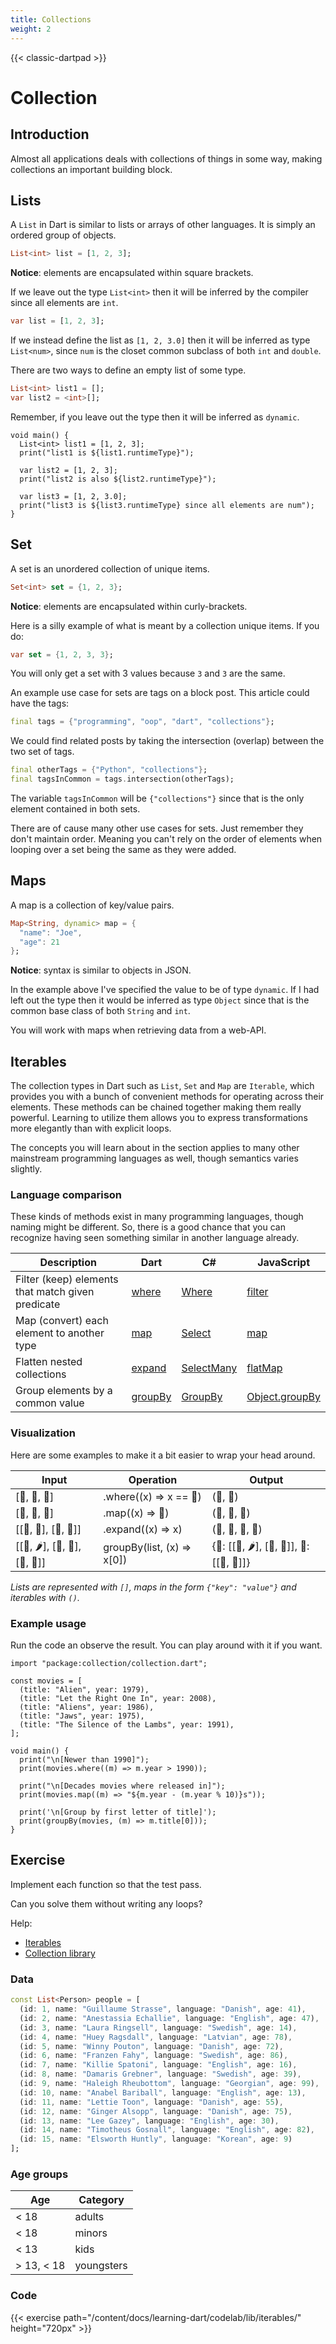 ```yaml
---
title: Collections
weight: 2
---
```


{{< classic-dartpad >}}

# Collection

## Introduction

Almost all applications deals with collections of things in some way, making
collections an important building block.

## Lists

A `List` in Dart is similar to lists or arrays of other languages.
It is simply an ordered group of objects.

```dart
List<int> list = [1, 2, 3];
```

**Notice**: elements are encapsulated within square brackets.

If we leave out the type `List<int>` then it will be inferred by the compiler
since all elements are `int`.

```dart
var list = [1, 2, 3];
```

If we instead define the list as `[1, 2, 3.0]` then it will be inferred as type
`List<num>`, since `num` is the closet common subclass of both `int` and
`double`.

There are two ways to define an empty list of some type.

```dart
List<int> list1 = [];
var list2 = <int>[];
```

Remember, if you leave out the type then it will be inferred as `dynamic`.

```run-dartpad:theme-dark:mode-dart:width-100%:height-300px
void main() {
  List<int> list1 = [1, 2, 3];
  print("list1 is ${list1.runtimeType}");

  var list2 = [1, 2, 3];
  print("list2 is also ${list2.runtimeType}");

  var list3 = [1, 2, 3.0];
  print("list3 is ${list3.runtimeType} since all elements are num");
}
```

## Set

A set is an unordered collection of unique items.

```dart
Set<int> set = {1, 2, 3};
```

**Notice**: elements are encapsulated within curly-brackets.

Here is a silly example of what is meant by a collection unique items.
If you do:

```dart
var set = {1, 2, 3, 3};
```

You will only get a set with 3 values because `3` and `3` are the same.

An example use case for sets are tags on a block post.
This article could have the tags:

```dart
final tags = {"programming", "oop", "dart", "collections"};
```

We could find related posts by taking the intersection (overlap) between the
two set of tags.

```dart
final otherTags = {"Python", "collections"};
final tagsInCommon = tags.intersection(otherTags);
```

The variable `tagsInCommon` will be `{"collections"}` since that is the only
element contained in both sets.

There are of cause many other use cases for sets.
Just remember they don't maintain order.
Meaning you can't rely on the order of elements when looping over a set being
the same as they were added.

## Maps

A map is a collection of key/value pairs.

```dart
Map<String, dynamic> map = {
  "name": "Joe",
  "age": 21
};
```

**Notice**: syntax is similar to objects in JSON.

In the example above I've specified the value to be of type `dynamic`.
If I had left out the type then it would be inferred as type `Object` since
that is the common base class of both `String` and `int`.

You will work with maps when retrieving data from a web-API.

## Iterables

The collection types in Dart such as `List`, `Set` and `Map` are `Iterable`,
which provides you with a bunch of convenient methods for operating across
their elements.
These methods can be chained together making them really powerful.
Learning to utilize them allows you to express transformations more elegantly
than with explicit loops.

The concepts you will learn about in the section applies to many other
mainstream programming languages as well, though semantics varies slightly.

### Language comparison

These kinds of methods exist in many programming languages, though naming
might be different.
So, there is a good chance that you can recognize having seen something similar
in another language already.

| Description                                       | Dart                                                                               | C#                                                                                           | JavaScript                                                                                                        |
| ------------------------------------------------- | ---------------------------------------------------------------------------------- | -------------------------------------------------------------------------------------------- | ----------------------------------------------------------------------------------------------------------------- |
| Filter (keep) elements that match given predicate | [where](https://api.dart.dev/stable/dart-core/Iterable/where.html)                 | [Where](https://learn.microsoft.com/en-us/dotnet/api/system.linq.enumerable.where)           | [filter](https://developer.mozilla.org/en-US/docs/Web/JavaScript/Reference/Global_Objects/Array/filter)           |
| Map (convert) each element to another type        | [map](https://api.dart.dev/stable/dart-core/Iterable/map.html)                     | [Select](https://learn.microsoft.com/en-us/dotnet/api/system.linq.enumerable.select)         | [map](https://developer.mozilla.org/en-US/docs/Web/JavaScript/Reference/Global_Objects/Array/map)                 |
| Flatten nested collections                        | [expand](https://api.dart.dev/stable/dart-core/Iterable/expand.html)               | [SelectMany](https://learn.microsoft.com/en-us/dotnet/api/system.linq.enumerable.selectmany) | [flatMap](https://developer.mozilla.org/en-US/docs/Web/JavaScript/Reference/Global_Objects/Array/flatMap)         |
| Group elements by a common value                  | [groupBy](https://pub.dev/documentation/collection/latest/collection/groupBy.html) | [GroupBy](https://learn.microsoft.com/en-us/dotnet/api/system.linq.enumerable.groupby)       | [Object.groupBy](https://developer.mozilla.org/en-US/docs/Web/JavaScript/Reference/Global_Objects/Object/groupBy) |

### Visualization

Here are some examples to make it a bit easier to wrap your head around.

| Input                          | Operation                  | Output                                     |
| ------------------------------ | -------------------------- | ------------------------------------------ |
| [🍔, 🍕, 🍔]                   | .where((x) => x == 🍔)     | (🍔, 🍔)                                   |
| [🍔, 🍔, 🍔]                   | .map((x) => 🍕)            | (🍕, 🍕, 🍕)                               |
| [[🍕, 🍕], [🍔, 🍔]]           | .expand((x) => x)          | (🍕, 🍕, 🍔, 🍔)                           |
| [[🍲, 🌶️], [🍲, 🍅], [🍞, 🧈]] | groupBy(list, (x) => x[0]) | {🍲: [[🍲, 🌶️], [🍲, 🍅]], 🍞: [[🍞, 🧈]]} |

_Lists are represented with `[]`, maps in the form `{"key": "value"}` and iterables with `()`._

### Example usage

Run the code an observe the result.
You can play around with it if you want.

```run-dartpad:theme-dark:mode-dart:width-100%:height-460px
import "package:collection/collection.dart";

const movies = [
  (title: "Alien", year: 1979),
  (title: "Let the Right One In", year: 2008),
  (title: "Aliens", year: 1986),
  (title: "Jaws", year: 1975),
  (title: "The Silence of the Lambs", year: 1991),
];

void main() {
  print("\n[Newer than 1990]");
  print(movies.where((m) => m.year > 1990));

  print("\n[Decades movies where released in]");
  print(movies.map((m) => "${m.year - (m.year % 10)}s"));

  print('\n[Group by first letter of title]');
  print(groupBy(movies, (m) => m.title[0]));
}
```

## Exercise

Implement each function so that the test pass.

Can you solve them without writing any loops?

Help:

- [Iterables](https://dart.dev/codelabs/iterables)
- [Collection library](https://pub.dev/documentation/collection/latest/collection/collection-library.html)

### Data

```dart
const List<Person> people = [
  (id: 1, name: "Guillaume Strasse", language: "Danish", age: 41),
  (id: 2, name: "Anestassia Echallie", language: "English", age: 47),
  (id: 3, name: "Laura Ringsell", language: "Swedish", age: 14),
  (id: 4, name: "Huey Ragsdall", language: "Latvian", age: 78),
  (id: 5, name: "Winny Pouton", language: "Danish", age: 72),
  (id: 6, name: "Franzen Fahy", language: "Swedish", age: 86),
  (id: 7, name: "Killie Spatoni", language: "English", age: 16),
  (id: 8, name: "Damaris Grebner", language: "Swedish", age: 39),
  (id: 9, name: "Haleigh Rheubottom", language: "Georgian", age: 99),
  (id: 10, name: "Anabel Bariball", language: "English", age: 13),
  (id: 11, name: "Lettie Toon", language: "Danish", age: 55),
  (id: 12, name: "Ginger Alsopp", language: "Danish", age: 75),
  (id: 13, name: "Lee Gazey", language: "English", age: 30),
  (id: 14, name: "Timotheus Gosnall", language: "English", age: 82),
  (id: 15, name: "Elsworth Huntly", language: "Korean", age: 9)
];
```

### Age groups

| Age        | Category   |
| ---------- | ---------- |
| < 18       | adults     |
| < 18       | minors     |
| < 13       | kids       |
| > 13, < 18 | youngsters |

### Code

{{< exercise path="/content/docs/learning-dart/codelab/lib/iterables/" height="720px" >}}
